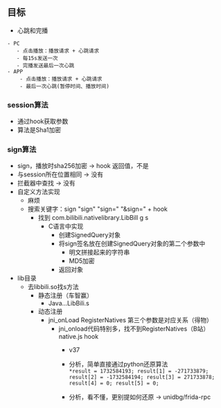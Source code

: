 ## 目标

- 心跳和完播

```
- PC
   - 点击播放：播放请求 + 心跳请求
   - 每15s发送一次
   - 完播发送最后一次心跳 
- APP
    - 点击播放：播放请求 + 心跳请求
    - 最后一次心跳(暂停时间、播放时间)
```

### session算法
- 通过hook获取参数
- 算法是Sha1加密

### sign算法
- sign，播放时sha256加密 -> hook 返回值，不是
- 与session所在位置相同  -> 没有
- 拦截器中查找           -> 没有
- 自定义方法实现    
  - 麻烦
  - 搜索关键字：sign "sign" "sign=" "&sign=" + hook
    - 找到 com.bilibili.nativelibrary.LibBill g s
      - C语言中实现
        - 创建SignedQuery对象
        - 将sign签名放在创建SignedQuery对象的第二个参数中
          - 明文拼接起来的字符串
          - MD5加密
        - 返回对象
- lib目录
  - 去libbili.so找s方法
    - 静态注册（车智赢）
      - Java...LibBili.s
    - 动态注册
      - jni_onLoad  RegisterNatives 第三个参数是对应关系（得物）
        - jni_onload代码特别多，找不到RegisterNatives（B站）native.js hook
          - v37
          - 分析，简单直接通过python还原算法  
          `*result = 1732584193;
result[1] = -271733879;
result[2] = -1732584194;
result[3] = 271733878;
result[4] = 0;
result[5] = 0; `
          
          - 分析，看不懂，更别提如何还原 -> unidbg/frida-rpc







































